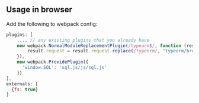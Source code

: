 ## Usage in browser

Add the following to webpack config:

```js
plugins: [
    ..., // any existing plugins that you already have
    new webpack.NormalModuleReplacementPlugin(/typeorm$/, function (result) {
        result.request = result.request.replace(/typeorm/, "typeorm/browser");
    }),
    new webpack.ProvidePlugin({
      'window.SQL': 'sql.js/js/sql.js'
    })
],
externals: [
  {fs: true}
]
```

